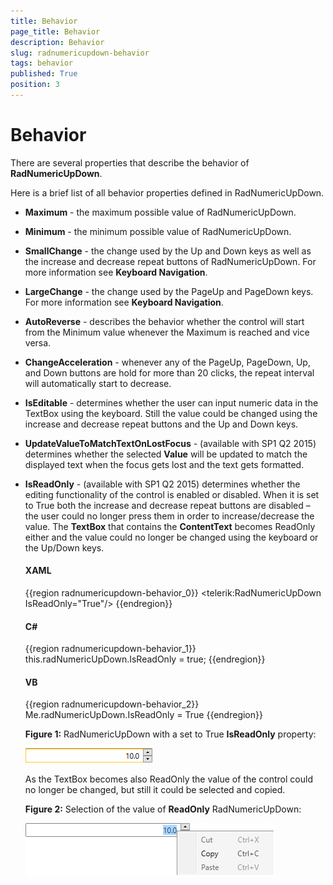 ```yaml
---
title: Behavior
page_title: Behavior
description: Behavior
slug: radnumericupdown-behavior
tags: behavior
published: True
position: 3
---
```


# Behavior

There are several properties that describe the behavior of __RadNumericUpDown__.

Here is a brief list of all behavior properties defined in RadNumericUpDown.

* __Maximum__ - the maximum possible value of RadNumericUpDown.

* __Minimum__ - the minimum possible value of RadNumericUpDown.

* __SmallChange__ - the change used by the Up and Down keys as well as the increase and decrease repeat buttons of RadNumericUpDown. For more information see __Keyboard Navigation__.

* __LargeChange__ - the change used by the PageUp and PageDown keys. For more information see __Keyboard Navigation__.

* __AutoReverse__ - describes the behavior whether the control will start from the Minimum value whenever the Maximum is reached and vice versa.

* __ChangeAcceleration__ - whenever any of the PageUp, PageDown, Up, and Down buttons are hold for more than 20 clicks, the repeat interval will automatically start to decrease.

* __IsEditable__ - determines whether the user can input numeric data in the TextBox using the keyboard. Still the value could be changed using the increase and decrease repeat buttons and the Up and Down keys.

* __UpdateValueToMatchTextOnLostFocus__ - (available with SP1 Q2 2015) determines whether the selected __Value__ will be updated to match the displayed text when the focus gets lost and the text gets formatted.

* __IsReadOnly__ - (available with SP1 Q2 2015) determines whether the editing functionality of the control is enabled or disabled. When it is set to True both the increase and decrease repeat buttons are disabled – the user could no longer press them in order to increase/decrease the value. The __TextBox__ that contains the __ContentText__ becomes ReadOnly either and the value could no longer be changed using the keyboard or the Up/Down keys.

	#### __XAML__

	{{region radnumericupdown-behavior_0}}
		<telerik:RadNumericUpDown IsReadOnly="True"/>
	{{endregion}}

	#### __C#__

	{{region radnumericupdown-behavior_1}}
		this.radNumericUpDown.IsReadOnly = true;
	{{endregion}}

	#### __VB__

	{{region radnumericupdown-behavior_2}}
		Me.radNumericUpDown.IsReadOnly = True
	{{endregion}}

	__Figure 1:__ RadNumericUpDown with a set to True __IsReadOnly__ property:

	![Rad Numeric Up Down Features Behavior 01](images/RadNumericUpDown_Features_Behavior_01.png)

	As the TextBox becomes also ReadOnly the value of the control could no longer be changed, but still it could be selected and copied.

	__Figure 2:__ Selection of the value of __ReadOnly__ RadNumericUpDown:

	![Rad Numeric Up Down Features Behavior 02](images/RadNumericUpDown_Features_Behavior_02.png)

